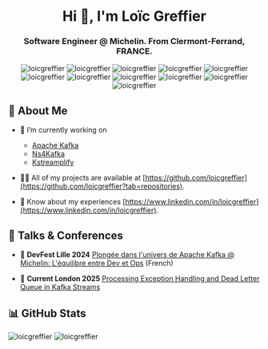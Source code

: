 <div align="center">
  <h1>Hi 👋, I'm Loïc Greffier</h1>
  <h3>Software Engineer @ Michelin. From Clermont-Ferrand, FRANCE.</h3>
  
  <img src="https://img.shields.io/badge/Angular-0F0F11?style=for-the-badge&logo=angular&logoColor=white" alt="loicgreffier" />
  <img src="https://img.shields.io/badge/Docker-2496EF?style=for-the-badge&logo=docker&logoColor=white" alt="loicgreffier" />
  <img src="https://img.shields.io/badge/GitHub-181717?style=for-the-badge&logo=github&logoColor=white" alt="loicgreffier" />
  <img src="https://img.shields.io/badge/GitHub%20Copilot-000000?style=for-the-badge&logo=githubcopilot&logoColor=white" alt="loicgreffier" />
  <img src="https://img.shields.io/badge/GitLab-FC6D26?style=for-the-badge&logo=gitlab&logoColor=white" alt="loicgreffier" />
  <img src="https://img.shields.io/badge/Apache%20Kafka-231F20?style=for-the-badge&logo=apachekafka&logoColor=white" alt="loicgreffier" />
  <img src="https://img.shields.io/badge/Kubernetes-326CE5?style=for-the-badge&logo=kubernetes&logoColor=white" alt="loicgreffier" />
  <img src="https://img.shields.io/badge/PostgreSQL-4169E1?style=for-the-badge&logo=postgresql&logoColor=white" alt="loicgreffier" />
  <img src="https://img.shields.io/badge/Tailwind%20CSS-06B6D4?style=for-the-badge&logo=tailwindcss&logoColor=white" alt="loicgreffier" />
  <img src="https://img.shields.io/badge/Spring%20Boot-6DB33F?style=for-the-badge&logo=springboot&logoColor=white" alt="loicgreffier" />
  <img src="https://img.shields.io/badge/Vault-FFEC6E?style=for-the-badge&logo=vault&logoColor=black" alt="loicgreffier" />
</div>

## 🚀 About Me

- 🔭 I’m currently working on
  - [Apache Kafka](https://github.com/apache/kafka)
  - [Ns4Kafka](https://github.com/michelin/ns4kafka)
  - [Kstreamplify](https://github.com/michelin/kstreamplify)

- 👨‍💻 All of my projects are available at [https://github.com/loicgreffier](https://github.com/loicgreffier?tab=repositories).

- 📄 Know about my experiences [https://www.linkedin.com/in/loicgreffier](https://www.linkedin.com/in/loicgreffier).

## 🎤 Talks & Conferences 

- 🎥 **DevFest Lille 2024** [Plongée dans l'univers de Apache Kafka @ Michelin: L'équilibre entre Dev et Ops](https://www.youtube.com/watch?v=gbzm4vqnVl8) (French)
  
- 🎥 **Current London 2025** [Processing Exception Handling and Dead Letter Queue in Kafka Streams](https://current.confluent.io/post-conference-videos-2025/processing-exception-handling-and-dead-letter-queue-in-kafka-streams-lnd25)

## 📊 GitHub Stats

<img src="https://github-readme-stats.vercel.app/api?username=loicgreffier&show_icons=true&locale=en&custom_title=GitHub%20Stats&bg_color=30,0f0c29,302b63,24243e&title_color=fff&text_color=fff&icon_color=fff" alt="loicgreffier" />
<img src="https://github-contributor-stats.vercel.app/api?username=loicgreffier&limit=5&theme=dark&combine_all_yearly_contributions=true" alt="loicgreffier" />
